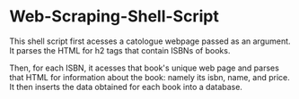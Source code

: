 # Web-Scraping-Shell-Script
This shell script first acesses a catologue webpage passed as an argument. It parses the HTML for h2 tags that contain ISBNs of books. 

Then, for each ISBN, it acesses that book's unique web page and parses that HTML for information about the book: namely its isbn, name, and price. It then inserts the data obtained for each book into a database. 
